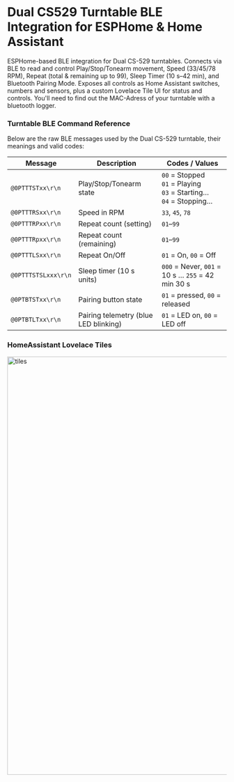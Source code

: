 # Dual CS529 Turntable BLE Integration for ESPHome & Home Assistant

ESPHome-based BLE integration for Dual CS-529 turntables. Connects via BLE to read and control Play/Stop/Tonearm movement, Speed (33/45/78 RPM), Repeat (total & remaining up to 99), Sleep Timer (10 s–42 min), and Bluetooth Pairing Mode. Exposes all controls as Home Assistant switches, numbers and sensors, plus a custom Lovelace Tile UI for status and controls. You'll need to find out the MAC-Adress of your turntable with a bluetooth logger.

### Turntable BLE Command Reference

Below are the raw BLE messages used by the Dual CS-529 turntable, their meanings and valid codes:

| Message                  | Description                              | Codes / Values                                                        |
|--------------------------|------------------------------------------|-----------------------------------------------------------------------|
| `@0PTTTSTxx\r\n`         | Play/Stop/Tonearm state                  | `00` = Stopped<br>`01` = Playing<br>`03` = Starting…<br>`04` = Stopping… |
| `@0PTTTRSxx\r\n`         | Speed in RPM                             | `33`, `45`, `78`                                                      |
| `@0PTTTRPxx\r\n`         | Repeat count (setting)                   | `01`–`99`                                                             |
| `@0PTTTRpxx\r\n`         | Repeat count (remaining)                 | `01`–`99`                                                             |
| `@0PTTTLSxx\r\n`         | Repeat On/Off                            | `01` = On, `00` = Off                                                 |
| `@0PTTTSTSLxxx\r\n`      | Sleep timer (10 s units)                 | `000` = Never, `001` = 10 s … `255` = 42 min 30 s                     |
| `@0PTBTSTxx\r\n`         | Pairing button state                     | `01` = pressed, `00` = released                                       |
| `@0PTBTLTxx\r\n`         | Pairing telemetry (blue LED blinking)    | `01` = LED on, `00` = LED off                                         |

### HomeAssistant Lovelace Tiles
<img width="960" alt="tiles" src="https://github.com/user-attachments/assets/5d92b000-f98f-4cb1-9ac5-59e09fee9ace" />
